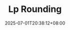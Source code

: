 ---
weight: 430
title: "Lp Rounding"
description: ""
icon: "article"
date: "2025-07-01T20:38:12+08:00"
lastmod: "2025-07-01T20:38:12+08:00"
draft: true
toc: true
---